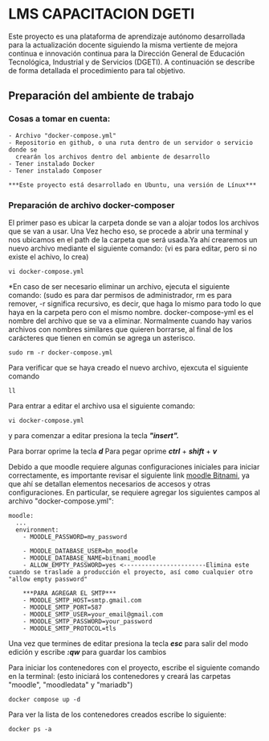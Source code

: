 # LMS CAPACITACION DGETI
Este proyecto es una plataforma de aprendizaje autónomo desarrollada para la actualización docente siguiendo la misma vertiente de mejora continua e innovación continua para la Dirección General de Educación Tecnológica, Industrial y de Servicios (DGETI). A continuación se describe de forma detallada el procedimiento para tal objetivo.

## Preparación del ambiente de trabajo
### Cosas a tomar en cuenta:
```
- Archivo "docker-compose.yml"
- Repositorio en github, o una ruta dentro de un servidor o servicio donde se
  crearán los archivos dentro del ambiente de desarrollo
- Tener instalado Docker
- Tener instalado Composer

***Este proyecto está desarrollado en Ubuntu, una versión de Línux***
```
### Preparación de archivo docker-composer
El primer paso es ubicar la carpeta donde se van a alojar todos los archivos que se van a usar. Una Vez hecho eso, se procede a abrir una terminal y nos ubicamos en el path de la carpeta que será usada.Ya ahí crearemos un nuevo archivo mediante el siguiente comando: (vi es para editar, pero si no existe el achivo, lo crea)
```
vi docker-compose.yml
```

*En caso de ser necesario eliminar un archivo, ejecuta el siguiente comando: (sudo es para dar permisos de administrador, rm es para remover, -r significa recursivo, es decir, que haga lo mismo para todo lo que haya en la carpeta pero con el mismo nombre. docker-compose-yml es el nombre del archivo que se va a eliminar. Normalmente cuando hay varios archivos con nombres similares que quieren borrarse, al final de los carácteres que tienen en común se agrega un asterisco.
```
sudo rm -r docker-compose.yml
```

Para verificar que se haya creado el nuevo archivo, ejexcuta el siguiente comando
```
ll
```

Para entrar a editar el archivo usa el siguiente comando:
```
vi docker-compose.yml
```

y para comenzar a editar presiona la tecla ***"insert".***

Para borrar oprime la tecla ***d***
Para pegar oprime ***ctrl*** + ***shift*** + ***v***

Debido a que moodle requiere algunas configuraciones iniciales para iniciar correctamente, es importante revisar el siguiente link [moodle Bitnami](https://hub.docker.com/r/bitnami/moodle), ya que ahí se detallan elementos necesarios de accesos y otras configuraciones. En particular, se requiere agregar los siguientes campos al archivo "docker-compose.yml":
```
moodle:
  ...
  environment:
    - MOODLE_PASSWORD=my_password

    - MOODLE_DATABASE_USER=bn_moodle
    - MOODLE_DATABASE_NAME=bitnami_moodle
    - ALLOW_EMPTY_PASSWORD=yes <-----------------------Elimina este cuando se traslade a producción el proyecto, así como cualquier otro "allow empty password"

    ***PARA AGREGAR EL SMTP***
    - MOODLE_SMTP_HOST=smtp.gmail.com
    - MOODLE_SMTP_PORT=587
    - MOODLE_SMTP_USER=your_email@gmail.com
    - MOODLE_SMTP_PASSWORD=your_password
    - MOODLE_SMTP_PROTOCOL=tls
```

Una vez que termines de editar presiona la tecla ***esc*** para salir del modo edición y escribe ***:qw*** para guardar los cambios

Para iniciar los contenedores con el proyecto, escribe el siguiente comando en la terminal: (esto iniciará los contenedores y creará las carpetas "moodle", "moodledata" y "mariadb")
```
docker compose up -d
```

Para ver la lista de los contenedores creados escribe lo siguiente:
```
docker ps -a
```
